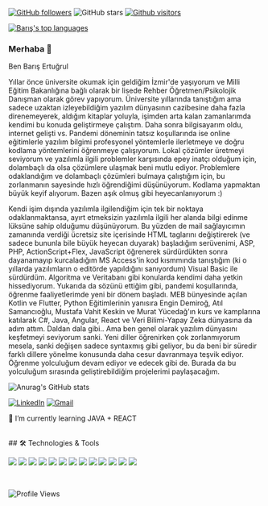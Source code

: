 [![GitHub followers](https://img.shields.io/github/followers/barisertugrul?style=social)](https://github.com/barisertugrul?tab=followers)
![GitHub stars](https://img.shields.io/github/stars/barisertugrul?style=social)
[![Github visitors](https://visitor-badge.glitch.me/badge?page_id=barisertugrul.visitor-badge)](https://GitHub.com/barisertugrul/StrapDown.js/stargazers/)

[![Barış's top languages](https://github-readme-stats.vercel.app/api/top-langs/?username=barisertugrul&theme=blue-green&hide=python&layout=compact&show_icons=true)](https://github.com/barisertugrul/github-readme-stats)

### Merhaba 👋
Ben Barış Ertuğrul

Yıllar önce üniversite okumak için geldiğim İzmir'de yaşıyorum ve Milli Eğitim Bakanlığına bağlı olarak bir lisede Rehber Öğretmen/Psikolojik Danışman olarak görev yapıyorum.
Üniversite yıllarında tanıştığım ama sadece uzaktan izleyebildiğim yazılım dünyasının cazibesine daha fazla direnemeyerek, aldığım kitaplar yoluyla, işimden arta kalan zamanlarımda kendimi bu konuda geliştirmeye çalıştım. Daha sonra bilgisayarım oldu, internet gelişti vs. Pandemi döneminin tatsız koşullarında ise online eğitimlerle yazılım bilgimi profesyonel yöntemlerle ilerletmeye ve doğru kodlama yöntemlerini öğrenmeye çalışıyorum. Lokal çözümler üretmeyi seviyorum ve yazılımla ilgili problemler karşısında epey inatçı olduğum için, dolambaçlı da olsa çözümlere ulaşmak beni mutlu ediyor. Problemlere odaklandığım ve dolambaçlı çözümleri bulmaya çalıştığım için, bu zorlanmanın sayesinde hızlı öğrendiğimi düşünüyorum. Kodlama yapmaktan büyük keyif alıyorum. Bazen aşık olmuş gibi heyecanlanıyorum :)

Kendi işim dışında yazılımla ilgilendiğim için tek bir noktaya odaklanmaktansa, ayırt etmeksizin yazılımla ilgili her alanda bilgi edinme lüksüne sahip olduğumu düşünüyorum. Bu yüzden de mail sağlayıcımın zamanında verdiği ücretsiz site içerisinde HTML taglarını değiştirerek (ve sadece bununla bile büyük heyecan duyarak) başladığım serüvenimi, ASP, PHP, ActionScript+Flex, JavaScript öğrenerek sürdürdükten sonra dayanamayıp kurcaladığım MS Access'in kod kısmmında tanıştığım (ki o yıllarda yazılımların o editörde yapıldığını sanıyordum) Visual Basic ile sürdürdüm. Algoritma ve Veritabanı gibi konularda kendimi daha yetkin hissediyorum. Yukarıda da sözünü ettiğim gibi, pandemi koşullarında, öğrenme faaliyetlerimde yeni bir dönem başladı. MEB bünyesinde açılan Kotlin ve Flutter, Python Eğitimlerinin yanısıra Engin Demiroğ, Atıl Samancıoğlu, Mustafa Vahit Keskin ve Murat Yücedağ'ın kurs ve kamplarına katılarak C#, Java, Angular, React ve Veri Bilimi-Yapay Zeka dünyasına da adım attım. Daldan dala gibi.. Ama ben genel olarak yazılım dünyasını keşfetmeyi seviyorum sanki. Yeni diller öğrenirken çok zorlanmıyorum mesela, sanki değişen sadece syntaxmış gibi geliyor, bu da beni bir süredir farklı dillere yönelme konusunda daha cesur davranmaya teşvik ediyor. Öğrenme yolculuğum devam ediyor ve edecek gibi de. Burada da bu yolculuğum sırasında geliştirebildiğim projelerimi paylaşacağım.

![Anurag's GitHub stats](https://github-readme-stats.vercel.app/api?username=barisertugrul&show_icons=true&theme=blue-green)

[<img alt="LinkedIn" src="https://img.shields.io/badge/linkedin%20-%230077B5.svg?&style=for-the-badge&logo=linkedin&logoColor=white"/>](https://www.linkedin.com/in/barisertugrul/) [<img alt="Gmail" src="https://img.shields.io/badge/@B.ERTUGRUL.EPOSTA@GMAIL.COM-D1483?style=for-the-badge&logo=gmail&logoColor=white" />](b.ertugrul.eposta@gmail.com)



🌱 I’m currently learning JAVA + REACT

<br/>
## 🛠 Technologies & Tools 

<img src="https://img.shields.io/badge/HTML5-black?style=for-the-badge&logo=html5&logoColor=white"></img>
<img src="https://img.shields.io/badge/CSS3-black?style=for-the-badge&logo=css3&logoColor=white"></img>
<img src="https://img.shields.io/badge/Bootstrap-black?style=for-the-badge&logo=bootstrap&logoColor=white"></img>
<img src="https://img.shields.io/badge/C%23-black?style=for-the-badge&logo=c-sharp&logoColor=white"></img>
<img src="https://img.shields.io/badge/.NET-black?style=for-the-badge&logo=.net&logoColor=white"></img>
<img src="https://img.shields.io/badge/Java-black?style=for-the-badge&logo=java&logoColor=white%22%3E"></img>
<img src="https://img.shields.io/badge/Angular-black?style=for-the-badge&logo=angular&logoColor=white"></img>
<img src="https://img.shields.io/badge/JavaScript-black?style=for-the-badge&logo=javascript&logoColor=F7DF1E"></img>
<img src="https://img.shields.io/badge/TypeScript-black?style=for-the-badge&logo=typescript&logoColor=white"></img>
<img src="https://img.shields.io/badge/jQuery-black?style=for-the-badge&logo=jquery&logoColor=white"></img>
<img src="https://img.shields.io/badge/Microsoft_SQL_Server-black?style=for-the-badge&logo=microsoft-sql-server&logoColor=white"></img>
<img src="https://img.shields.io/badge/React-black?style=for-the-badge&logo=react&logoColor=61DAFB"></img>
<img src="https://img.shields.io/badge/GitHub-black?style=for-the-badge&logo=github&logoColor=white"></img>

<br/>

![Profile Views](https://komarev.com/ghpvc/?username=barisertugrul&style=plastic)
<!--
**barisertugrul/barisertugrul** is a ✨ _special_ ✨ repository because its `README.md` (this file) appears on your GitHub profile.

Here are some ideas to get you started:

- 🔭 I’m currently working on ...
- 🌱 I’m currently learning ...
- 👯 I’m looking to collaborate on ...
- 🤔 I’m looking for help with ...
- 💬 Ask me about ...
- 📫 How to reach me: ...
- 😄 Pronouns: ...
- ⚡ Fun fact: ...
-->
